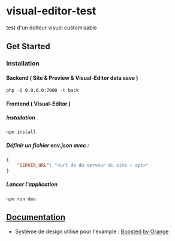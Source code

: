 # visual-editor-test
test d'un éditeur visuel customisable

## Get Started
### Installation
#### Backend ( Site & Preview & Visual-Editor data save )

```
php -S 0.0.0.0:7000 -t back
```

#### Frontend ( Visual-Editor )
##### Installation
```
npm install
```
##### Définir un fichier **env.json** avec :
```json
{
    "SERVER_URL": "<url de du serveur du site + api>"
}
```

##### Lancer l'application
```
npm run dev
```

## [Documentation](https://boxraiser.github.io/visual-editor/docs/intro)

 - Système de design utilisé pour l'example : [Boosted by Orange](https://boosted.orange.com)